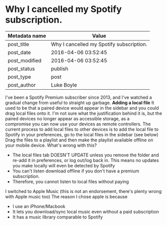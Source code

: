# Why I cancelled my Spotify subscription.

| Metadata name | Value                                    |
| ------------- | ---------------------------------------- |
| post_title    | Why I cancelled my Spotify subscription. |
| post_date     | 2016-04-06 03:52:45                      |
| post_modified | 2016-04-06 03:52:45                      |
| post_status   | publish                                  |
| post_type     | post                                     |
| post_author   | Luke Boyle                               |

I've been a Spotify Premium subscriber since 2013, and I've watched a gradual change from useful to straight up garbage. **Adding a local file** It used to be that a paired device would appear in the sidebar and you could drag local files onto it. I'm not sure what the justification behind it is, but the paired devices no longer appear as accessible storage, as a compromise you can now use your devices as remote controllers. The current process to add local files to other devices is to add the local file to Spotify in your preferences, go to the local files in the sidebar (see below) Drag the files to a playlist and then make the playlist available offline on your mobile device. What's wrong with this?

-   The local files tab DOESN'T UPDATE unless you remove the folder and re-add it in preferences, or log out/log back in. This means no updates you make locally will even be detected by Spotify
-   You can't listen download offline if you don't have a premium subscription.
-   Therefore, you cannot listen to local files without paying

I switched to Apple Music (this is not an endorsement, there's plenty wrong with Apple music too) The reason I chose apple is because

-   I use an iPhone/Macbook
-   It lets you download/sync local music even without a paid subscription
-   It has a music library comparable to Spotify
